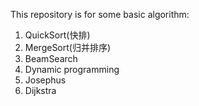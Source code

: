 This repository is for some basic algorithm: 
1. QuickSort(快排)　<br>
2. MergeSort(归并排序)　<br>
3. BeamSearch <br>
4. Dynamic programming <br>
5. Josephus  <br>
6. Dijkstra  <br>
